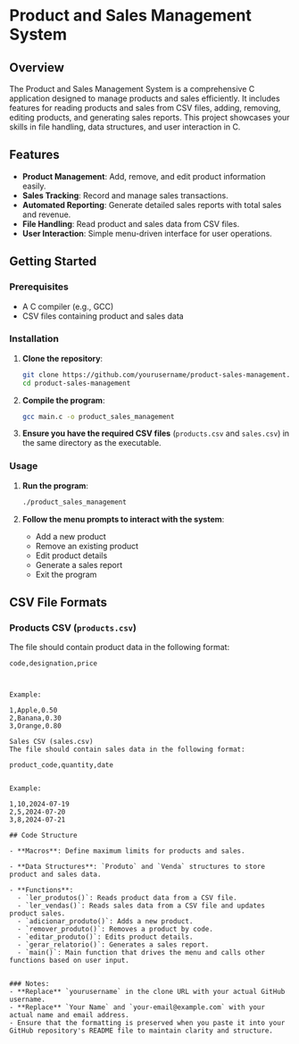 # Product and Sales Management System

## Overview

The Product and Sales Management System is a comprehensive C application designed to manage products and sales efficiently. It includes features for reading products and sales from CSV files, adding, removing, editing products, and generating sales reports. This project showcases your skills in file handling, data structures, and user interaction in C.

## Features

- **Product Management**: Add, remove, and edit product information easily.
- **Sales Tracking**: Record and manage sales transactions.
- **Automated Reporting**: Generate detailed sales reports with total sales and revenue.
- **File Handling**: Read product and sales data from CSV files.
- **User Interaction**: Simple menu-driven interface for user operations.

## Getting Started

### Prerequisites

- A C compiler (e.g., GCC)
- CSV files containing product and sales data

### Installation

1. **Clone the repository**:
    ```sh
    git clone https://github.com/yourusername/product-sales-management.git
    cd product-sales-management
    ```

2. **Compile the program**:
    ```sh
    gcc main.c -o product_sales_management
    ```

3. **Ensure you have the required CSV files** (`products.csv` and `sales.csv`) in the same directory as the executable.

### Usage

1. **Run the program**:
    ```sh
    ./product_sales_management
    ```

2. **Follow the menu prompts to interact with the system**:
    - Add a new product
    - Remove an existing product
    - Edit product details
    - Generate a sales report
    - Exit the program

## CSV File Formats

### Products CSV (`products.csv`)

The file should contain product data in the following format:
```csv
code,designation,price



Example:

1,Apple,0.50
2,Banana,0.30
3,Orange,0.80

Sales CSV (sales.csv)
The file should contain sales data in the following format:

product_code,quantity,date


Example:

1,10,2024-07-19
2,5,2024-07-20
3,8,2024-07-21

## Code Structure

- **Macros**: Define maximum limits for products and sales.
  
- **Data Structures**: `Produto` and `Venda` structures to store product and sales data.
  
- **Functions**:
  - `ler_produtos()`: Reads product data from a CSV file.
  - `ler_vendas()`: Reads sales data from a CSV file and updates product sales.
  - `adicionar_produto()`: Adds a new product.
  - `remover_produto()`: Removes a product by code.
  - `editar_produto()`: Edits product details.
  - `gerar_relatorio()`: Generates a sales report.
  - `main()`: Main function that drives the menu and calls other functions based on user input.


### Notes:
- **Replace** `yourusername` in the clone URL with your actual GitHub username.
- **Replace** `Your Name` and `your-email@example.com` with your actual name and email address.
- Ensure that the formatting is preserved when you paste it into your GitHub repository's README file to maintain clarity and structure.




